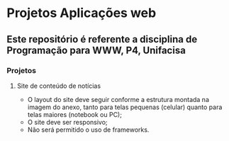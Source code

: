 # Projetos Aplicações web

## Este repositório é referente a disciplina de Programação para WWW, P4, Unifacisa

### Projetos

1. Site de conteúdo de notícias

    * O layout do site deve seguir conforme a estrutura montada na imagem do anexo, tanto para telas pequenas (celular) quanto para telas maiores (notebook ou PC);  
    * O site deve ser responsivo;  
    * Não será permitido o uso de frameworks.
